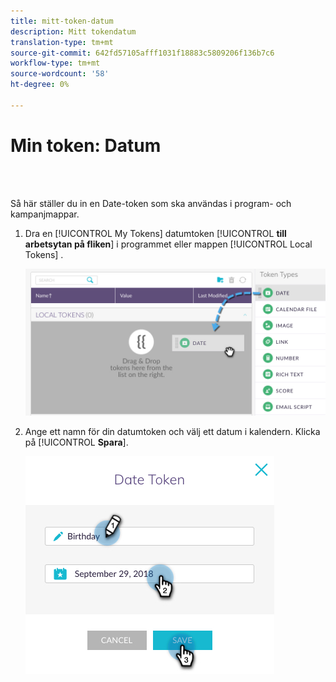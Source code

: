 ```yaml
---
title: mitt-token-datum
description: Mitt tokendatum
translation-type: tm+mt
source-git-commit: 642fd57105afff1031f18883c5809206f136b7c6
workflow-type: tm+mt
source-wordcount: '58'
ht-degree: 0%

---
```



# Min token: Datum

<br> 

Så här ställer du in en Date-token som ska användas i program- och kampanjmappar.

1. Dra en [!UICONTROL My Tokens] datumtoken [!UICONTROL **till arbetsytan på fliken**] i programmet eller mappen [!UICONTROL Local Tokens] .

   ![Bild ett](/help/sky/assets/my-tokens/my-token-date/my-token-date-1.jpg)

1. Ange ett namn för din datumtoken och välj ett datum i kalendern. Klicka på [!UICONTROL **Spara**].

   ![Bild två](/help/sky/assets/my-tokens/my-token-date/my-token-date-2.jpg)